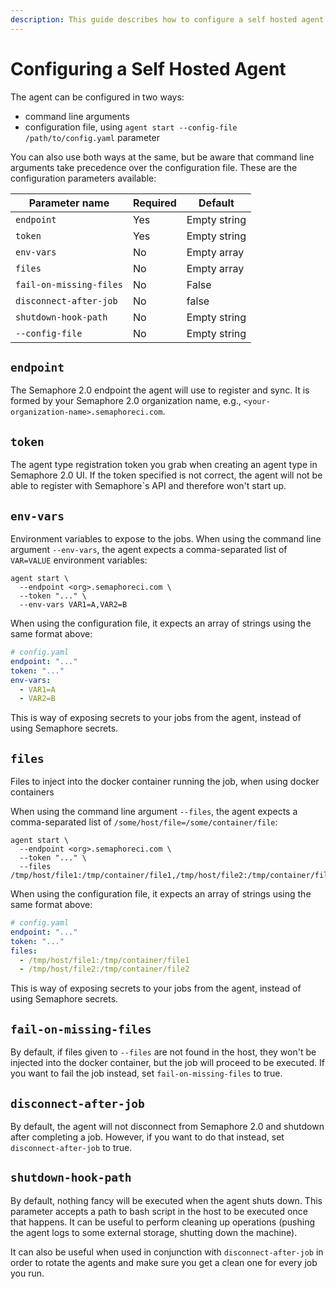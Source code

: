 ```yaml
---
description: This guide describes how to configure a self hosted agent and the various different configuration options.
---
```


# Configuring a Self Hosted Agent

The agent can be configured in two ways:

- command line arguments
- configuration file, using `agent start --config-file /path/to/config.yaml` parameter

You can also use both ways at the same, but be aware that command line arguments take precedence over the configuration file. These are the configuration parameters available:

| Parameter name          | Required | Default      |
|-------------------------|----------|--------------|
| `endpoint`              | Yes      | Empty string |
| `token`                 | Yes      | Empty string |
| `env-vars`              | No       | Empty array  |
| `files`                 | No       | Empty array  |
| `fail-on-missing-files` | No       | False        |
| `disconnect-after-job`  | No       | false        |
| `shutdown-hook-path`    | No       | Empty string |
| `--config-file`         | No       | Empty string |

## `endpoint`

The Semaphore 2.0 endpoint the agent will use to register and sync. It is formed by your Semaphore 2.0 organization name, e.g., `<your-organization-name>.semaphoreci.com`.

## `token`

The agent type registration token you grab when creating an agent type in Semaphore 2.0 UI. If the token specified is not correct, the agent will not be able to register with Semaphore`s API and therefore won't start up.

## `env-vars`

Environment variables to expose to the jobs. When using the command line argument `--env-vars`, the agent expects a comma-separated list of `VAR=VALUE` environment variables:

```
agent start \
  --endpoint <org>.semaphoreci.com \
  --token "..." \
  --env-vars VAR1=A,VAR2=B
```

When using the configuration file, it expects an array of strings using the same format above:

```yaml
# config.yaml
endpoint: "..."
token: "..."
env-vars:
  - VAR1=A
  - VAR2=B
```

This is way of exposing secrets to your jobs from the agent, instead of using Semaphore secrets.

## `files`

Files to inject into the docker container running the job, when using docker containers

When using the command line argument `--files`, the agent expects a comma-separated list of `/some/host/file=/some/container/file`:

```
agent start \
  --endpoint <org>.semaphoreci.com \
  --token "..." \
  --files /tmp/host/file1:/tmp/container/file1,/tmp/host/file2:/tmp/container/file2
```

When using the configuration file, it expects an array of strings using the same format above:

```yaml
# config.yaml
endpoint: "..."
token: "..."
files:
  - /tmp/host/file1:/tmp/container/file1
  - /tmp/host/file2:/tmp/container/file2
```

This is way of exposing secrets to your jobs from the agent, instead of using Semaphore secrets.

## `fail-on-missing-files`

By default, if files given to `--files` are not found in the host, they won't be injected into the docker container, but the job will proceed to be executed. If you want to fail the job instead, set `fail-on-missing-files` to true.

## `disconnect-after-job`

By default, the agent will not disconnect from Semaphore 2.0 and shutdown after completing a job. However, if you want to do that instead, set `disconnect-after-job` to true.

## `shutdown-hook-path`

By default, nothing fancy will be executed when the agent shuts down. This parameter accepts a path to bash script in the host to be executed once that happens. It can be useful to perform cleaning up operations (pushing the agent logs to some external storage, shutting down the machine).

It can also be useful when used in conjunction with `disconnect-after-job` in order to rotate the agents and make sure you get a clean one for every job you run.